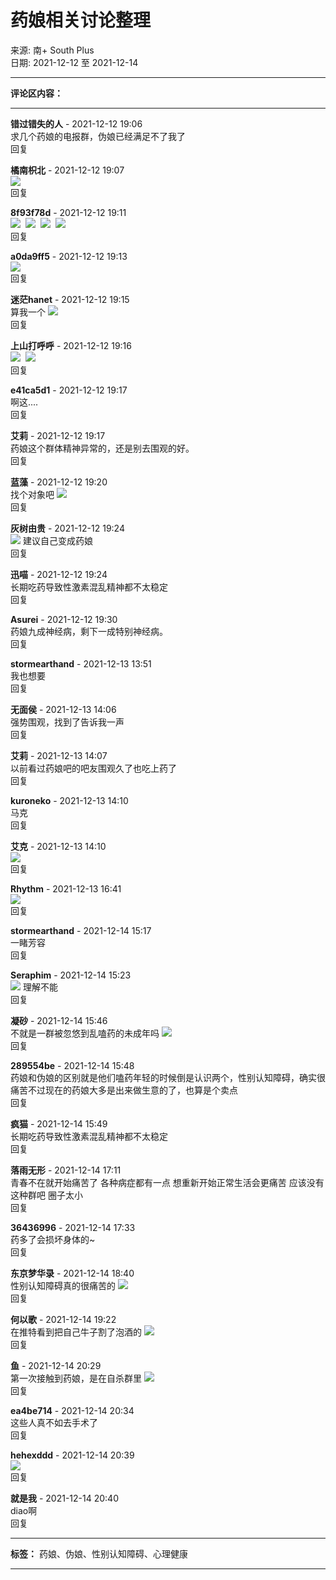 # 药娘相关讨论整理

来源: 南+ South Plus  
日期: 2021-12-12 至 2021-12-14

---

**评论区内容：**

---

**错过错失的人** - 2021-12-12 19:06  
求几个药娘的电报群，伪娘已经满足不了我了  
回复

**橘南枳北** - 2021-12-12 19:07  
![](images/post/smile/smallface/face056.jpg)  
回复

**8f93f78d** - 2021-12-12 19:11  
![](images/post/smile/smallface/face030.jpg)  ![](images/post/smile/smallface/face030.jpg)  ![](images/post/smile/smallface/face030.jpg)  ![](images/post/smile/smallface/face040.jpg)  
回复

**a0da9ff5** - 2021-12-12 19:13  
![](images/post/smile/smallface/face106.gif)  
回复

**迷茫hanet** - 2021-12-12 19:15  
算我一个 ![](images/post/smile/smallface/face108.jpg)  
回复

**上山打呼呼** - 2021-12-12 19:16  
![](images/post/smile/smallface/face003.jpg)  ![](images/post/smile/smallface/face003.jpg)  
回复

**e41ca5d1** - 2021-12-12 19:17  
啊这....  
回复

**艾莉** - 2021-12-12 19:17  
药娘这个群体精神异常的，还是别去围观的好。  
回复

**蓝藻** - 2021-12-12 19:20  
找个对象吧 ![](images/post/smile/smallface/face056.jpg)  
回复

**灰树由贵** - 2021-12-12 19:24  
![](images/post/smile/smallface/face095.gif) 建议自己变成药娘  
回复

**迅喵** - 2021-12-12 19:24  
长期吃药导致性激素混乱精神都不太稳定  
回复

**Asurei** - 2021-12-12 19:30  
药娘九成神经病，剩下一成特别神经病。  
回复

**stormearthand** - 2021-12-13 13:51  
我也想要  
回复

**无面侯** - 2021-12-13 14:06  
强势围观，找到了告诉我一声  
回复

**艾莉** - 2021-12-13 14:07  
以前看过药娘吧的吧友围观久了也吃上药了  
回复

**kuroneko** - 2021-12-13 14:10  
马克  
回复

**艾克** - 2021-12-13 14:10  
![](images/post/smile/smallface/face056.jpg)  
回复

**Rhythm** - 2021-12-13 16:41  
![](images/post/smile/smallface/face108.jpg)  
回复

**stormearthand** - 2021-12-14 15:17  
一睹芳容  
回复

**Seraphim** - 2021-12-14 15:23  
![](images/post/smile/smallface/face056.jpg) 理解不能  
回复

**凝砂** - 2021-12-14 15:46  
不就是一群被忽悠到乱嗑药的未成年吗 ![](images/post/smile/smallface/face056.jpg)  
回复

**289554be** - 2021-12-14 15:48  
药娘和伪娘的区别就是他们嗑药年轻的时候倒是认识两个，性别认知障碍，确实很痛苦不过现在的药娘大多是出来做生意的了，也算是个卖点  
回复

**疯猫** - 2021-12-14 15:49  
长期吃药导致性激素混乱精神都不太稳定  
回复

**落雨无形** - 2021-12-14 17:11  
青春不在就开始痛苦了 各种病症都有一点 想重新开始正常生活会更痛苦 应该没有这种群吧 圈子太小  
回复

**36436996** - 2021-12-14 17:33  
药多了会损坏身体的~  
回复

**东京梦华录** - 2021-12-14 18:40  
性别认知障碍真的很痛苦的 ![](images/post/smile/smallface/face040.jpg)  
回复

**何以歌** - 2021-12-14 19:22  
在推特看到把自己牛子割了泡酒的 ![](images/post/smile/smallface/face056.jpg)  
回复

**鱼** - 2021-12-14 20:29  
第一次接触到药娘，是在自杀群里 ![](images/post/smile/smallface/face101.jpg)  
回复

**ea4be714** - 2021-12-14 20:34  
这些人真不如去手术了  
回复

**hehexddd** - 2021-12-14 20:39  
![](images/post/smile/smallface/face056.jpg)  
回复

**就是我** - 2021-12-14 20:40  
diao啊  
回复

---

**标签：** 药娘、伪娘、性别认知障碍、心理健康

---